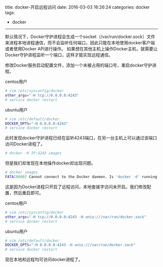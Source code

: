 title: docker-开启远程访问
date: 2016-03-03 16:26:24
categories: docker
tags:
  - docker
---
默认情况下，Docker守护进程会生成一个socket（/var/run/docker.sock）文件来进程本地进程通信，而不会监听任何端口，因此只能在本地使用docker客户端或者使用Docker API进行操作。 
如果想在其他主机上操作Docker主机，就需要让Docker守护进程监听一个端口，这样才能实现远程通信。

修改Docker服务启动配置文件，添加一个未被占用的端口号，重启docker守护进程。

centos用户
```bash
# vim /etc/sysconfig/docker
other_args="-H tcp://0.0.0.0:4243"
# service docker restart
```

ubuntu用户
```bash
# vim /etc/default/docker
DOCKER_OPTS="-H 0.0.0.0:4243"
# service docker restart
```

此时发现docker守护进程已经在监听4243端口，在另一台主机上可以通过该端口访问Docker进程了。

```bash
# docker -H IP:4243 images
```

但是我们却发现在本地操作docker却出现问题。
```bash
# docker images
FATA[0000] Cannot connect to the Docker daemon. Is 'docker -d' running on this host?
```

这是因为Docker进程只开启了远程访问，本地套接字访问未开启。我们修改配置，然后重启即可。

centos用户
```bash
# vim /etc/sysconfig/docker
other_args="-H tcp://0.0.0.0:4243 -H unix:///var/run/docker.sock"
# service docker restart
```

ubuntu用户
```bash
# vim /etc/default/docker
DOCKER_OPTS="-H 0.0.0.0:4243 -H unix:///var/run/docker.sock"
# service docker restart
```

现在本地和远程均可访问docker进程了。